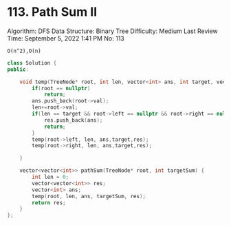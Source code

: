 # 113. Path Sum II

Algorithm: DFS
Data Structure: Binary Tree
Difficulty: Medium
Last Review Time: September 5, 2022 1:41 PM
No: 113

`O(n^2),O(n)`

```cpp
class Solution {
public:

    void temp(TreeNode* root, int len, vector<int> ans, int target, vector<vector<int>>& res){
        if(root == nullptr)
            return;
        ans.push_back(root->val);
        len+=root->val;
        if(len == target && root->left == nullptr && root->right == nullptr){
            res.push_back(ans);
            return;
        }
        temp(root->left, len, ans,target,res);
        temp(root->right, len, ans,target,res);

    }

    vector<vector<int>> pathSum(TreeNode* root, int targetSum) {
        int len = 0;
        vector<vector<int>> res;
        vector<int> ans;
        temp(root, len, ans, targetSum, res);
        return res;
    }
};
```